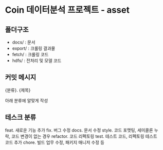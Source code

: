 # Coin 데이터분석 프로젝트 - asset

## 폴더구조
  - docs/ : 문서
  - export/ : 크롤링 결과물
  - fetch/ : 크롤링 코드
  - hdfs/ : 전처리 및 모델 코드

## 커밋 메시지
{분류}. {제목}

아래 분류에 알맞게 작성

## 테스크 분류
feat. 새로운 기능 추가
fix. 버그 수정
docs. 문서 수정
style. 코드 포맷팅, 세미콜론 누락, 코드 변경이 없는 경우
refactor. 코드 리펙토링
test. 테스트 코드, 리펙토링 테스트 코드 추가
chore. 빌드 업무 수정, 패키지 매니저 수정 등
